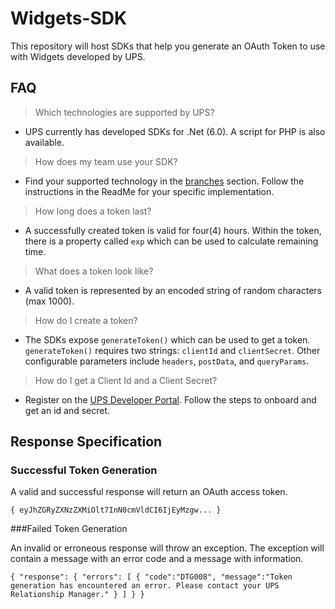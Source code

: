 # Widgets-SDK
This repository will host SDKs that help you generate an OAuth Token to use with Widgets developed by UPS.

## FAQ
> Which technologies are supported by UPS?
- UPS currently has developed SDKs for .Net (6.0). A script for PHP is also available.

> How does my team use your SDK?
- Find your supported technology in the [branches](https://github.com/UPS-API/Widgets-SDK/branches) section. Follow the instructions in the ReadMe for your specific implementation.

> How long does a token last?
- A successfully created token is valid for four(4) hours. Within the token, there is a property called `exp` which can be used to calculate remaining time.

> What does a token look like?
- A valid token is represented by an encoded string of random characters (max 1000).

> How do I create a token?
- The SDKs expose `generateToken()` which can be used to get a token. `generateToken()` requires two strings: `clientId` and `clientSecret`. Other configurable parameters include `headers`, `postData`, and `queryParams`.

> How do I get a Client Id and a Client Secret?
- Register on the [UPS Developer Portal](https://developer.ups.com/). Follow the steps to onboard and get an id and secret.


## Response Specification
### Successful Token Generation

A valid and successful response will return an OAuth access token. 

`{
  eyJhZGRyZXNzZXMiOlt7InN0cmVldCI6IjEyMzgw...
}`

###Failed Token Generation

An invalid or erroneous response will throw an exception. The exception will contain a message with an error code and a message with information.

`{
  "response":
    {
      "errors":
        [
          {
            "code":"DTG008",
            "message":"Token generation has encountered an error. Please contact your UPS Relationship Manager."
          }
        ]
    }
}`
